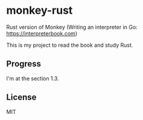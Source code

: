 # monkey-rust

Rust version of Monkey (Writing an interpreter in Go: https://interpreterbook.com)

This is my project to read the book and study Rust.

## Progress

I'm at the section 1.3.

## License

MIT

